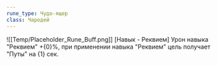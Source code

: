 ```yaml
---
rune_type: Чудо-ящер
class: Чародей
---
```

![[Temp/Placeholder_Rune_Buff.png]]
[Навык - Реквием] Урон навыка "Реквием" +{0}%, при применении навыка "Реквием" цель получает "Путы" на {1} сек.
